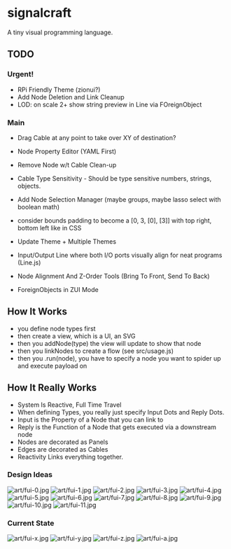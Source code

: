 # signalcraft
A tiny visual programming language.

## TODO

### Urgent!

- RPi Friendly Theme (zionui?)
- Add Node Deletion and Link Cleanup
- LOD: on scale 2+ show string preview in Line via FOreignObject

### Main

- Drag Cable at any point to take over XY of destination?

- Node Property Editor (YAML First)

- Remove Node w/t Cable Clean-up
- Cable Type Sensitivity - Should be type sensitive numbers, strings, objects.
- Add Node Selection Manager (maybe groups, maybe lasso select with boolean math)

- consider bounds padding to become a [0, 3, [0], [3]] with top right, bottom left like in CSS

- Update Theme + Multiple Themes
- Input/Output Line where both I/O ports visually align for neat programs (Line.js)

- Node Alignment And Z-Order Tools (Bring To Front, Send To Back)
- ForeignObjects in ZUI Mode

## How It Works

- you define node types first
- then create a view, which is a UI, an SVG
- then you addNode(type) the view will update to show that node
- then you linkNodes to create a flow (see src/usage.js)
- then you .run(node), you have to specify a node you want to spider up and execute payload on

## How It Really Works

- System Is Reactive, Full Time Travel
- When defining Types, you really just specify Input Dots and Reply Dots.
- Input is the Property of a Node that you can link to
- Reply is the Function of a Node that gets executed via a downstream node
- Nodes are decorated as Panels
- Edges are decorated as Cables
- Reactivity Links everything together.

### Design Ideas

![art/fui-0.jpg](art/fui-0.jpg)
![art/fui-1.jpg](art/fui-1.jpg)
![art/fui-2.jpg](art/fui-2.jpg)
![art/fui-3.jpg](art/fui-3.jpg)
![art/fui-4.jpg](art/fui-4.jpg)
![art/fui-5.jpg](art/fui-5.jpg)
![art/fui-6.jpg](art/fui-6.jpg)
![art/fui-7.jpg](art/fui-7.jpg)
![art/fui-8.jpg](art/fui-8.jpg)
![art/fui-9.jpg](art/fui-9.jpg)
![art/fui-10.jpg](art/fui-10.jpg)
![art/fui-11.jpg](art/fui-11.jpg)

### Current State
![art/fui-x.jpg](art/fui-x.jpg)
![art/fui-y.jpg](art/fui-y.jpg)
![art/fui-z.jpg](art/fui-z.jpg)
![art/fui-a.jpg](art/fui-a.jpg)
